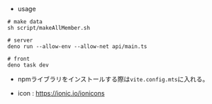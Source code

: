 - usage

```shell
# make data
sh script/makeAllMember.sh 

# server
deno run --allow-env --allow-net api/main.ts

# front
deno task dev
```

- npmライブラリをインストールする際は`vite.config.mts`に入れる。

- icon : https://ionic.io/ionicons
